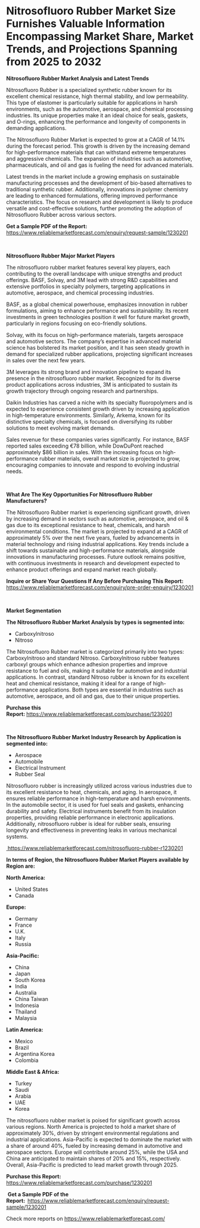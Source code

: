 <p><h1>Nitrosofluoro Rubber Market Size Furnishes Valuable Information Encompassing Market Share, Market Trends, and Projections Spanning from 2025 to 2032</h1></p><p><strong>Nitrosofluoro Rubber Market Analysis and Latest Trends</strong></p>
<p><p>Nitrosofluoro Rubber is a specialized synthetic rubber known for its excellent chemical resistance, high thermal stability, and low permeability. This type of elastomer is particularly suitable for applications in harsh environments, such as the automotive, aerospace, and chemical processing industries. Its unique properties make it an ideal choice for seals, gaskets, and O-rings, enhancing the performance and longevity of components in demanding applications.</p><p>The Nitrosofluoro Rubber Market is expected to grow at a CAGR of 14.1% during the forecast period. This growth is driven by the increasing demand for high-performance materials that can withstand extreme temperatures and aggressive chemicals. The expansion of industries such as automotive, pharmaceuticals, and oil and gas is fueling the need for advanced materials.</p><p>Latest trends in the market include a growing emphasis on sustainable manufacturing processes and the development of bio-based alternatives to traditional synthetic rubber. Additionally, innovations in polymer chemistry are leading to enhanced formulations, offering improved performance characteristics. The focus on research and development is likely to produce versatile and cost-effective solutions, further promoting the adoption of Nitrosofluoro Rubber across various sectors.</p></p>
<p><strong>Get a Sample PDF of the Report:&nbsp;</strong> <a href="https://www.reliablemarketforecast.com/enquiry/request-sample/1230201?utm_campaign=3089&utm_medium=2&utm_source=Github&utm_content=ia&utm_term=03042025&utm_id=nitrosofluoro-rubber">https://www.reliablemarketforecast.com/enquiry/request-sample/1230201</a></p>
<p>&nbsp;</p>
<p><strong>Nitrosofluoro Rubber Major Market Players</strong></p>
<p><p>The nitrosofluoro rubber market features several key players, each contributing to the overall landscape with unique strengths and product offerings. BASF, Solvay, and 3M lead with strong R&D capabilities and extensive portfolios in specialty polymers, targeting applications in automotive, aerospace, and chemical processing industries. </p><p>BASF, as a global chemical powerhouse, emphasizes innovation in rubber formulations, aiming to enhance performance and sustainability. Its recent investments in green technologies position it well for future market growth, particularly in regions focusing on eco-friendly solutions. </p><p>Solvay, with its focus on high-performance materials, targets aerospace and automotive sectors. The company’s expertise in advanced material science has bolstered its market position, and it has seen steady growth in demand for specialized rubber applications, projecting significant increases in sales over the next few years.</p><p>3M leverages its strong brand and innovation pipeline to expand its presence in the nitrosofluoro rubber market. Recognized for its diverse product applications across industries, 3M is anticipated to sustain its growth trajectory through ongoing research and partnerships.</p><p>Daikin Industries has carved a niche with its specialty fluoropolymers and is expected to experience consistent growth driven by increasing application in high-temperature environments. Similarly, Arkema, known for its distinctive specialty chemicals, is focused on diversifying its rubber solutions to meet evolving market demands.</p><p>Sales revenue for these companies varies significantly. For instance, BASF reported sales exceeding €78 billion, while DowDuPont reached approximately $86 billion in sales. With the increasing focus on high-performance rubber materials, overall market size is projected to grow, encouraging companies to innovate and respond to evolving industrial needs.</p></p>
<p>&nbsp;</p>
<p><strong>What Are The Key Opportunities For Nitrosofluoro Rubber Manufacturers?</strong></p>
<p><p>The Nitrosofluoro Rubber market is experiencing significant growth, driven by increasing demand in sectors such as automotive, aerospace, and oil & gas due to its exceptional resistance to heat, chemicals, and harsh environmental conditions. The market is projected to expand at a CAGR of approximately 5% over the next five years, fueled by advancements in material technology and rising industrial applications. Key trends include a shift towards sustainable and high-performance materials, alongside innovations in manufacturing processes. Future outlook remains positive, with continuous investments in research and development expected to enhance product offerings and expand market reach globally.</p></p>
<p><strong>Inquire or Share Your Questions If Any Before Purchasing This Report:</strong> <a href="https://www.reliablemarketforecast.com/enquiry/pre-order-enquiry/1230201?utm_campaign=3089&utm_medium=2&utm_source=Github&utm_content=ia&utm_term=03042025&utm_id=nitrosofluoro-rubber">https://www.reliablemarketforecast.com/enquiry/pre-order-enquiry/1230201</a></p>
<p>&nbsp;</p>
<p><strong>Market Segmentation</strong></p>
<p><strong>The Nitrosofluoro Rubber Market Analysis by types is segmented into:</strong></p>
<p><ul><li>Carboxylnitroso</li><li>Nitroso</li></ul></p>
<p><p>The Nitrosofluoro Rubber market is categorized primarily into two types: Carboxylnitroso and standard Nitroso. Carboxylnitroso rubber features carboxyl groups which enhance adhesion properties and improve resistance to fuel and oils, making it suitable for automotive and industrial applications. In contrast, standard Nitroso rubber is known for its excellent heat and chemical resistance, making it ideal for a range of high-performance applications. Both types are essential in industries such as automotive, aerospace, and oil and gas, due to their unique properties.</p></p>
<p><strong>Purchase this Report:&nbsp;</strong><a href="https://www.reliablemarketforecast.com/purchase/1230201?utm_campaign=3089&utm_medium=2&utm_source=Github&utm_content=ia&utm_term=03042025&utm_id=nitrosofluoro-rubber">https://www.reliablemarketforecast.com/purchase/1230201</a></p>
<p>&nbsp;</p>
<p><strong>The Nitrosofluoro Rubber Market Industry Research by Application is segmented into:</strong></p>
<p><ul><li>Aerospace</li><li>Automobile</li><li>Electrical Instrument</li><li>Rubber Seal</li></ul></p>
<p><p>Nitrosofluoro rubber is increasingly utilized across various industries due to its excellent resistance to heat, chemicals, and aging. In aerospace, it ensures reliable performance in high-temperature and harsh environments. In the automobile sector, it is used for fuel seals and gaskets, enhancing durability and safety. Electrical instruments benefit from its insulation properties, providing reliable performance in electronic applications. Additionally, nitrosofluoro rubber is ideal for rubber seals, ensuring longevity and effectiveness in preventing leaks in various mechanical systems.</p></p>
<p><a href="https://www.reliablemarketforecast.com/nitrosofluoro-rubber-r1230201?utm_campaign=3089&utm_medium=2&utm_source=Github&utm_content=ia&utm_term=03042025&utm_id=nitrosofluoro-rubber">&nbsp;https://www.reliablemarketforecast.com/nitrosofluoro-rubber-r1230201</a></p>
<p><strong>In terms of Region, the Nitrosofluoro Rubber Market Players available by Region are:</strong></p>
<p>
    <p> <strong> North America: </strong>
        <ul>
            <li>United States</li>
            <li>Canada</li>
        </ul>
        </p> 
    <p> <strong> Europe: </strong>
        <ul>
            <li>Germany</li>
            <li>France</li>
            <li>U.K.</li>
            <li>Italy</li>
            <li>Russia</li>
        </ul>
        </p> 
    <p> <strong> Asia-Pacific: </strong>
        <ul>
            <li>China</li>
            <li>Japan</li>
            <li>South Korea</li>
            <li>India</li>
            <li>Australia</li>
            <li>China Taiwan</li>
            <li>Indonesia</li>
            <li>Thailand</li>
            <li>Malaysia</li>
        </ul>
        </p> 
    <p> <strong> Latin America: </strong>
        <ul>
            <li>Mexico</li>
            <li>Brazil</li>
            <li>Argentina Korea</li>
            <li>Colombia</li>
        </ul>
        </p> 
    <p> <strong> Middle East & Africa: </strong>
        <ul>
            <li>Turkey</li>
            <li>Saudi</li>
            <li>Arabia</li>
            <li>UAE</li>
            <li>Korea</li>
        </ul>
    </p>
    </p>
<p><p>The nitrosofluoro rubber market is poised for significant growth across various regions. North America is projected to hold a market share of approximately 30%, driven by stringent environmental regulations and industrial applications. Asia-Pacific is expected to dominate the market with a share of around 40%, fueled by increasing demand in automotive and aerospace sectors. Europe will contribute around 25%, while the USA and China are anticipated to maintain shares of 20% and 15%, respectively. Overall, Asia-Pacific is predicted to lead market growth through 2025.</p></p>
<p><strong>Purchase this Report: </strong><a href="https://www.reliablemarketforecast.com/purchase/1230201?utm_campaign=3089&utm_medium=2&utm_source=Github&utm_content=ia&utm_term=03042025&utm_id=nitrosofluoro-rubber">https://www.reliablemarketforecast.com/purchase/1230201</a></p>
<p>&nbsp;<strong>Get a Sample PDF of the Report:&nbsp;&nbsp;</strong><a href="https://www.reliablemarketforecast.com/enquiry/request-sample/1230201?utm_campaign=3089&utm_medium=2&utm_source=Github&utm_content=ia&utm_term=03042025&utm_id=nitrosofluoro-rubber">https://www.reliablemarketforecast.com/enquiry/request-sample/1230201</a></p>
<p><strong></strong></p>
<p>Check more reports on <a href="https://www.reliablemarketforecast.com/?utm_campaign=3089&utm_medium=2&utm_source=Github&utm_content=ia&utm_term=03042025&utm_id=nitrosofluoro-rubber">https://www.reliablemarketforecast.com/</a></p>